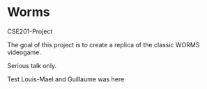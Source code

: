 # Worms
CSE201-Project

The goal of this project is to create a replica of the classic WORMS videogame.

Serious talk only.

Test
Louis-Mael and Guillaume was here

